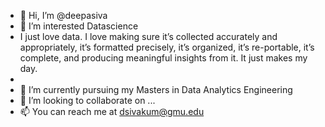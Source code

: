 - 👋 Hi, I’m @deepasiva
- 👀 I’m interested Datascience
- I just love data. I love making sure it’s collected accurately and appropriately, it’s formatted precisely, it’s organized, it’s re-portable, it’s complete, and producing meaningful insights from it. It just makes my day.
- 
- 🌱 I’m currently pursuing my Masters in Data Analytics Engineering
- 💞️ I’m looking to collaborate on ...
- 📫 You can reach me at dsivakum@gmu.edu

<!---
deepasiva/deepasiva is a ✨ special ✨ repository because its `README.md` (this file) appears on your GitHub profile.
You can click the Preview link to take a look at your changes.
--->
